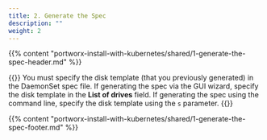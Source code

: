 ```yaml
---
title: 2. Generate the Spec
description: ""
weight: 2
---
```


{{% content "portworx-install-with-kubernetes/shared/1-generate-the-spec-header.md" %}}

{{<info>}}
You must specify the disk template \(that you previously generated\) in the DaemonSet spec file. If generating the spec via the GUI wizard, specify the disk template in the **List of drives** field. If generating the spec using the command line, specify the disk template using the `s` parameter.
{{</info>}}

{{% content "portworx-install-with-kubernetes/shared/1-generate-the-spec-footer.md" %}}
